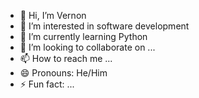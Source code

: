- 👋 Hi, I’m Vernon
- 👀 I’m interested in software development
- 🌱 I’m currently learning Python
- 💞️ I’m looking to collaborate on ...
- 📫 How to reach me ...
- 😄 Pronouns: He/Him
- ⚡ Fun fact: ...

<!---
vcdodo/vcdodo is a ✨ special ✨ repository because its `README.md` (this file) appears on your GitHub profile.
You can click the Preview link to take a look at your changes.
--->
